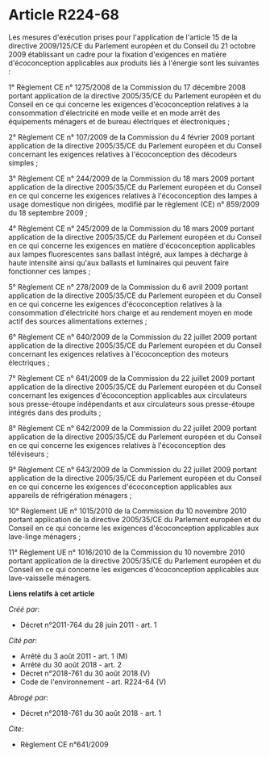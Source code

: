 # Article R224-68

Les mesures d'exécution prises pour l'application de l'article 15 de la directive 2009/125/CE du Parlement européen et du
Conseil du 21 octobre 2009 établissant un cadre pour la fixation d'exigences en matière d'écoconception applicables aux
produits liés à l'énergie sont les suivantes :

1° Règlement CE n° 1275/2008 de la Commission du 17 décembre 2008 portant application de la directive 2005/35/CE du Parlement
européen et du Conseil en ce qui concerne les exigences d'écoconception relatives à la consommation d'électricité en mode
veille et en mode arrêt des équipements ménagers et de bureau électriques et électroniques ;

2° Règlement CE n° 107/2009 de la Commission du 4 février 2009 portant application de la directive 2005/35/CE du Parlement
européen et du Conseil concernant les exigences relatives à l'écoconception des décodeurs simples ;

3° Règlement CE n° 244/2009 de la Commission du 18 mars 2009 portant application de la directive 2005/35/CE du Parlement
européen et du Conseil en ce qui concerne les exigences relatives à l'écoconception des lampes à usage domestique non
dirigées, modifié par le règlement (CE) n° 859/2009 du 18 septembre 2009 ;

4° Règlement CE n° 245/2009 de la Commission du 18 mars 2009 portant application de la directive 2005/35/CE du Parlement
européen et du Conseil en ce qui concerne les exigences en matière d'écoconception applicables aux lampes fluorescentes sans
ballast intégré, aux lampes à décharge à haute intensité ainsi qu'aux ballasts et luminaires qui peuvent faire fonctionner
ces lampes ;

5° Règlement CE n° 278/2009 de la Commission du 6 avril 2009 portant application de la directive 2005/35/CE du Parlement
européen et du Conseil en ce qui concerne les exigences d'écoconception relatives à la consommation d'électricité hors charge
et au rendement moyen en mode actif des sources alimentations externes ;

6° Règlement CE n° 640/2009 de la Commission du 22 juillet 2009 portant application de la directive 2005/35/CE du Parlement
européen et du Conseil concernant les exigences relatives à l'écoconception des moteurs électriques ;

7° Règlement CE n° 641/2009 de la Commission du 22 juillet 2009 portant application de la directive 2005/35/CE du Parlement
européen et du Conseil concernant les exigences d'écoconception applicables aux circulateurs sous presse-étoupe indépendants
et aux circulateurs sous presse-étoupe intégrés dans des produits ;

8° Règlement CE n° 642/2009 de la Commission du 22 juillet 2009 portant application de la directive 2005/35/CE du Parlement
européen et du Conseil en ce qui concerne les exigences relatives à l'écoconception des téléviseurs ;

9° Règlement CE n° 643/2009 de la Commission du 22 juillet 2009 portant application de la directive 2005/35/CE du Parlement
européen et du Conseil en ce qui concerne les exigences d'écoconception applicables aux appareils de réfrigération ménagers ;

10° Règlement UE n° 1015/2010 de la Commission du 10 novembre 2010 portant application de la directive 2005/35/CE du
Parlement européen et du Conseil en ce qui concerne les exigences d'écoconception applicables aux lave-linge ménagers ;

11° Règlement UE n° 1016/2010 de la Commission du 10 novembre 2010 portant application de la directive 2005/35/CE du
Parlement européen et du Conseil en ce qui concerne les exigences d'écoconception applicables aux lave-vaisselle ménagers.

**Liens relatifs à cet article**

_Créé par_:

  - Décret n°2011-764 du 28 juin 2011 - art. 1

_Cité par_:

  - Arrêté du 3 août 2011 - art. 1 (M)
  - Arrêté du 30 août 2018 - art. 2
  - Décret n°2018-761 du 30 août 2018 (V)
  - Code de l'environnement - art. R224-64 (V)

_Abrogé par_:

  - Décret n°2018-761 du 30 août 2018 - art. 1

_Cite_:

  - Règlement CE n°641/2009
